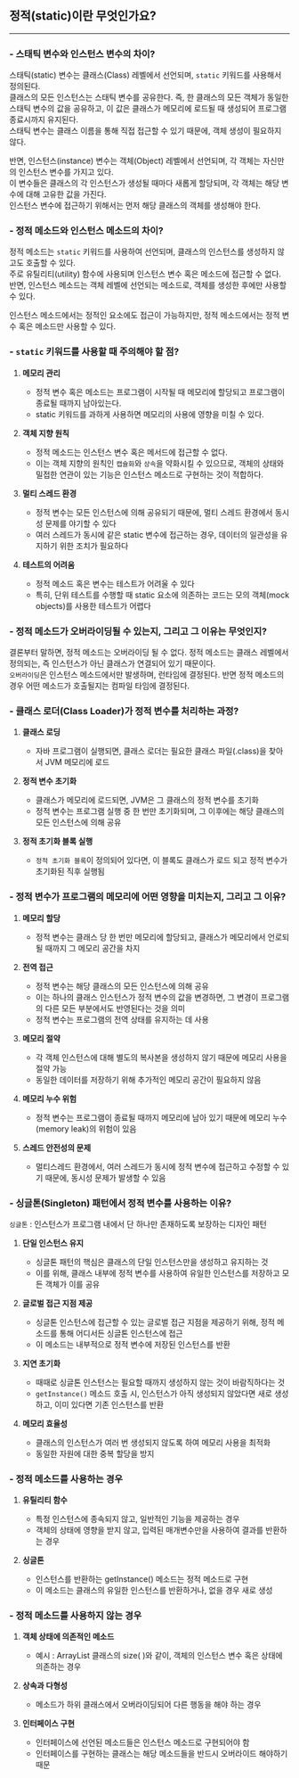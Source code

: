 ## 정적(static)이란 무엇인가요?

---

### - 스태틱 변수와 인스턴스 변수의 차이?
스태틱(static) 변수는 클래스(Class) 레벨에서 선언되며, `static` 키워드를 사용해서 정의된다.    
클래스의 모든 인스턴스는 스태틱 변수를 공유한다. 
즉, 한 클래스의 모든 객체가 동일한 스태틱 변수의 값을 공유하고, 이 값은 클래스가 메모리에 로드될 때 생성되어 프로그램 종료시까지 유지된다.   
스태틱 변수는 클래스 이름을 통해 직접 접근할 수 있기 때문에, 객체 생성이 필요하지 않다.

반면, 인스턴스(instance) 변수는 객체(Object) 레벨에서 선언되며, 각 객체는 자신만의 인스턴스 변수를 가지고 있다.    
이 변수들은 클래스의 각 인스턴스가 생성될 때마다 새롭게 할당되며, 각 객체는 해당 변수에 대해 고유한 값을 가진다.    
인스턴스 변수에 접근하기 위해서는 먼저 해당 클래스의 객체를 생성해야 한다. 


### - 정적 메소드와 인스턴스 메소드의 차이?
정적 메소드는 `static` 키워드를 사용하여 선언되며, 클래스의 인스턴스를 생성하지 않고도 호출할 수 있다.   
주로 유틸리티(utility) 함수에 사용되며 인스턴스 변수 혹은 메소드에 접근할 수 없다.
반면, 인스턴스 메소드는 객체 레벨에 선언되는 메소드로, 객체를 생성한 후에만 사용할 수 있다.

인스턴스 메소드에서는 정적인 요소에도 접근이 가능하지만, 정적 메소드에서는 정적 변수 혹은 메소드만 사용할 수 있다.


### - `static` 키워드를 사용할 때 주의해야 할 점?
1. **메모리 관리**
   - 정적 변수 혹은 메소드는 프로그램이 시작될 때 메모리에 할당되고 프로그램이 종료될 때까지 남아있는다.
   - static 키워드를 과하게 사용하면 메모리의 사용에 영향을 미칠 수 있다.

2. **객체 지향 원칙**
   - 정적 메소드는 인스턴스 변수 혹은 메서드에 접근할 수 없다.
   - 이는 객체 지향의 원칙인 `캡슐화`와 `상속`을 약화시킬 수 있으므로, 객체의 상태와 밀접한 연관이 있는 기능은 인스턴스 메소드로 구현하는 것이 적합하다.

3. **멀티 스레드 환경**
   - 정적 변수는 모든 인스턴스에 의해 공유되기 때문에, 멀티 스레드 환경에서 동시성 문제를 야기할 수 있다
   - 여러 스레드가 동시에 같은 static 변수에 접근하는 경우, 데이터의 일관성을 유지하기 위한 조치가 필요하다

4. **테스트의 어려움**
   - 정적 메소드 혹은 변수는 테스트가 어려울 수 있다
   - 특히, 단위 테스트를 수행할 때 static 요소에 의존하는 코드는 모의 객체(mock objects)를 사용한 테스트가 어렵다


### - 정적 메소드가 오버라이딩될 수 있는지, 그리고 그 이유는 무엇인지?
결론부터 말하면, 정적 메소드는 오버라이딩 될 수 없다. 정적 메소드는 클래스 레벨에서 정의되는, 즉 인스턴스가 아닌 클래스가 연결되어 있기 때문이다.    
`오버라이딩`은 인스턴스 메소드에서만 발생하며, 런타임에 결정된다. 반면 정적 메소드의 경우 어떤 메소드가 호출될지는 컴파일 타임에 결정된다.


### - 클래스 로더(Class Loader)가 정적 변수를 처리하는 과정?
1. **클래스 로딩**
   - 자바 프로그램이 실행되면, 클래스 로더는 필요한 클래스 파일(.class)을 찾아서 JVM 메모리에 로드

2. **정적 변수 초기화**
   - 클래스가 메모리에 로드되면, JVM은 그 클래스의 정적 변수를 초기화
   - 정적 변수는 프로그램 실행 중 한 번만 초기화되며, 그 이후에는 해당 클래스의 모든 인스턴스에 의해 공유

3. **정적 초기화 블록 실행**
    - `정적 초기화 블록`이 정의되어 있다면, 이 블록도 클래스가 로드 되고 정적 변수가 초기화된 직후 실행됨


### - 정적 변수가 프로그램의 메모리에 어떤 영향을 미치는지, 그리고 그 이유?
1. **메모리 할당**
   - 정적 변수는 클래스 당 한 번만 메모리에 할당되고, 클래스가 메모리에서 언로되 될 때까지 그 메모리 공간을 차지

2. **전역 접근**
   - 정적 변수는 해당 클래스의 모든 인스턴스에 의해 공유
   - 이는 하나의 클래스 인스턴스가 정적 변수의 값을 변경하면, 그 변경이 프로그램의 다른 모든 부분에서도 반영된다는 것을 의미
   - 정적 변수는 프로그램의 전역 상태를 유지하는 데 사용

3. **메모리 절약**
   - 각 객체 인스턴스에 대해 별도의 복사본을 생성하지 않기 때문에 메모리 사용을 절약 가능
   - 동일한 데이터를 저장하기 위해 추가적인 메모리 공간이 필요하지 않음

4. **메모리 누수 위험**
   - 정적 변수는 프로그램이 종료될 때까지 메모리에 남아 있기 때문에 메모리 누수(memory leak)의 위험이 있음

5. **스레드 안전성의 문제**
   - 멀티스레드 환경에서, 여러 스레드가 동시에 정적 변수에 접근하고 수정할 수 있기 때문에, 동시성 문제가 발생할 수 있음


### - 싱글톤(Singleton) 패턴에서 정적 변수를 사용하는 이유?
`싱글톤` : 인스턴스가 프로그램 내에서 단 하나만 존재하도록 보장하는 디자인 패턴

1. **단일 인스턴스 유지**
    - 싱글톤 패턴의 핵심은 클래스의 단일 인스턴스만을 생성하고 유지하는 것
    - 이를 위해, 클래스 내부에 정적 변수를 사용하여 유일한 인스턴스를 저장하고 모든 객체가 이를 공유

2. **글로벌 접근 지점 제공**
   - 싱글톤 인스턴스에 접근할 수 있는 글로벌 접근 지점을 제공하기 위해, 정적 메소드를 통해 어디서든 싱글톤 인스턴스에 접근
   - 이 메소드는 내부적으로 정적 변수에 저장된 인스턴스를 반환

3. **지연 초기화**
    - 때때로 싱글톤 인스턴스는 필요할 때까지 생성하지 않는 것이 바람직하다는 것
    - `getInstance()` 메소드 호출 시, 인스턴스가 아직 생성되지 않았다면 새로 생성하고, 이미 있다면 기존 인스턴스를 반환

4. **메모리 효율성**
   - 클래스의 인스턴스가 여러 번 생성되지 않도록 하여 메모리 사용을 최적화
   -  동일한 자원에 대한 중복 할당을 방지


### - 정적 메소드를 사용하는 경우
1. **유틸리티 함수**
   - 특정 인스턴스에 종속되지 않고, 일반적인 기능을 제공하는 경우
   - 객체의 상태에 영향을 받지 않고, 입력된 매개변수만을 사용하여 결과를 반환하는 경우

2. **싱글톤**
   - 인스턴스를 반환하는 getInstance() 메소드는 정적 메소드로 구현
   - 이 메소드는 클래스의 유일한 인스턴스를 반환하거나, 없을 경우 새로 생성

### - 정적 메소드를 사용하지 않는 경우
1. **객체 상태에 의존적인 메소드**
   - 예시 : ArrayList 클래스의 size( )와 같이, 객체의 인스턴스 변수 혹은 상태에 의존하는 경우

2. **상속과 다형성**
   - 메소드가 하위 클래스에서 오버라이딩되어 다른 행동을 해야 하는 경우 

3. **인터페이스 구현**
   - 인터페이스에 선언된 메소드들은 인스턴스 메소드로 구현되어야 함 
   - 인터페이스를 구현하는 클래스는 해당 메소드들을 반드시 오버라이드 해야하기 때문